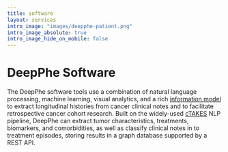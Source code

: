 ```yaml
---
title: software
layout: services
intro_image: "images/deepphe-patient.png"
intro_image_absolute: true
intro_image_hide_on_mobile: false
---
```


# DeepPhe Software

The DeepPhe software tools use a combination of natural language processing, machine learning, visual analytics, and a rich [information model](https://doi.org/10.1186/s12911-016-0358-4) to extract longitudinal histories from cancer clinical notes and to facilitate retrospective cancer cohort research. Built on the widely-used [cTAKES](http://ctakes.apache.org) NLP pipeline, DeepPhe can extract tumor characteristics, treatments,  biomarkers, and comorbidities, as well as classify clinical notes in to treatment episodes, storing results in a graph database supported by a REST API.
